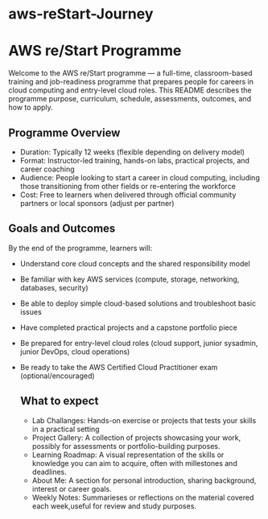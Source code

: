 # aws-reStart-Journey
# AWS re/Start Programme

Welcome to the AWS re/Start programme — a full-time, classroom-based training and job-readiness programme that prepares people for careers in cloud computing and entry-level cloud roles. This README describes the programme purpose, curriculum, schedule, assessments, outcomes, and how to apply.

## Programme Overview
- Duration: Typically 12 weeks (flexible depending on delivery model)
- Format: Instructor-led training, hands-on labs, practical projects, and career coaching
- Audience: People looking to start a career in cloud computing, including those transitioning from other fields or re-entering the workforce
- Cost: Free to learners when delivered through official community partners or local sponsors (adjust per partner)

## Goals and Outcomes
By the end of the programme, learners will:
- Understand core cloud concepts and the shared responsibility model
- Be familiar with key AWS services (compute, storage, networking, databases, security)
- Be able to deploy simple cloud-based solutions and troubleshoot basic issues
- Have completed practical projects and a capstone portfolio piece
- Be prepared for entry-level cloud roles (cloud support, junior sysadmin, junior DevOps, cloud operations)
- Be ready to take the AWS Certified Cloud Practitioner exam (optional/encouraged)

  ## What to expect
  - Lab Challanges: Hands-on exercise or projects that tests your skills in a practical setting
  - Project Gallery: A collection of projects showcasing your work, possibly for assessments or portfolio-building purposes.
  - Learning Roadmap: A visual representation of the skills or knowledge you can aim to acquire, often with millestones and deadlines.
  - About Me: A section for personal introduction, sharing background, interest or career goals.
  - Weekly Notes: Summarieses or reflections on the material covered each week,useful for review and study purposes.



